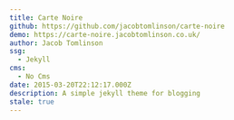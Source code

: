 ```yaml
---
title: Carte Noire
github: https://github.com/jacobtomlinson/carte-noire
demo: https://carte-noire.jacobtomlinson.co.uk/
author: Jacob Tomlinson
ssg:
  - Jekyll
cms:
  - No Cms
date: 2015-03-20T22:12:17.000Z
description: A simple jekyll theme for blogging
stale: true
---
```

